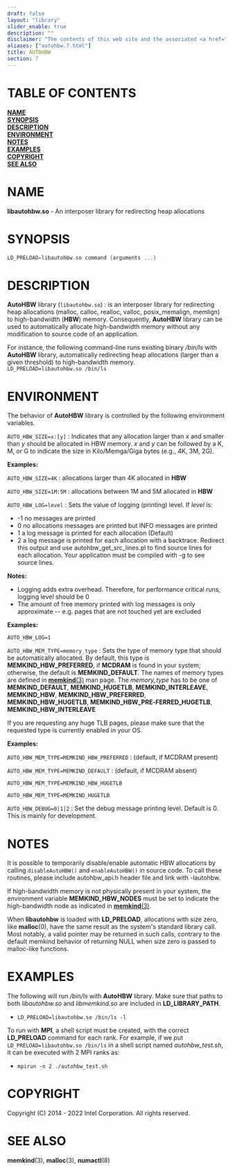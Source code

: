 ```yaml
---
draft: false
layout: "library"
slider_enable: true
description: ""
disclaimer: "The contents of this web site and the associated <a href=\"https://github.com/memkind\">GitHub repositories</a> are BSD-licensed open source."
aliases: ["autohbw.7.html"]
title: AUTOHBW
section: 7
---
```


[comment]: <> (SPDX-License-Identifier: BSD-2-Clause)
[comment]: <> (Copyright 2014-2022, Intel Corporation)

[comment]: <> (autohbw.7 -- man page for autohbw)

# TABLE OF CONTENTS #

[**NAME**](#name)\
[**SYNOPSIS**](#synopsis)\
[**DESCRIPTION**](#description)\
[**ENVIRONMENT**](#environment)\
[**NOTES**](#notes)\
[**EXAMPLES**](#examples)\
[**COPYRIGHT**](#copyright)\
[**SEE ALSO**](#see-also)


# NAME #

**libautohbw.so** - An interposer library for redirecting
heap allocations

# SYNOPSIS #

```c
LD_PRELOAD=libautohbw.so command {arguments ...}
```

# DESCRIPTION #

**AutoHBW** library (`libautohbw.so`)
:   is an interposer library for redirecting heap allocations
(malloc, calloc, realloc, valloc, posix_memalign, memlign) to
high-bandwidth (**HBW**) memory. Consequently, **AutoHBW**
library can be used to automatically allocate high-bandwidth
memory without any modification to source code of an
application.

For instance, the following command-line runs existing binary
*/bin/ls* with **AutoHBW** library, automatically redirecting
heap allocations (larger than a given threshold) to
high-bandwidth memory.\
`LD_PRELOAD=libautohbw.so /bin/ls`

# ENVIRONMENT #

The behavior of **AutoHBW** library is controlled by the
following environment variables.

`AUTO_HBW_SIZE=x:[y]`
:   Indicates that any allocation larger than *x* and smaller
    than *y* should be allocated in HBW memory. *x* and *y* can
    be followed by a K, M, or G to indicate the size
    in Kilo/Memga/Giga bytes (e.g., 4K, 3M, 2G).

**Examples:**

`AUTO_HBW_SIZE=4K`
:   allocations larger than 4K allocated in **HBW**

`AUTO_HBW_SIZE=1M:5M`
:   allocations between 1M and 5M allocated in **HBW**

`AUTO_HBW_LOG=level`
:   Sets the value of logging (printing) level. If *level* is:

+ -1 no messages are printed
+ 0 no allocations messages are printed but INFO messages are
  printed
+ 1 a log message is printed for each allocation (Default)
+ 2 a log message is printed for each allocation with a
  backtrace. Redirect this output and use
  autohbw_get_src_lines.pl to find source lines for each
  allocation. Your application must be compiled with -g to
  see source lines.

**Notes:**

+ Logging adds extra overhead. Therefore, for performance
  critical runs, logging level should be 0
+ The amount of free memory printed with log messages is only
  approximate -- e.g. pages that are not touched yet are
  excluded

**Examples:**

`AUTO_HBW_LOG=1`

`AUTO_HBW_MEM_TYPE=memory_type`
:   Sets the type of memory type that should be automatically
    allocated. By default, this type is
    **MEMKIND_HBW_PREFERRED**, if **MCDRAM** is found in your
    system; otherwise, the default is **MEMKIND_DEFAULT**. The
    names of memory types are defined in
    [**memkind**(3)](/memkind/manpages/memkind.3.html)
    man page. The *memory_type* has to be one of
    **MEMKIND_DEFAULT**, **MEMKIND_HUGETLB**,
    **MEMKIND_INTERLEAVE**, **MEMKIND_HBW**,
    **MEMKIND_HBW_PREFERRED**, **MEMKIND_HBW_HUGETLB**,
    **MEMKIND_HBW_PRE‐FERRED_HUGETLB**,
    **MEMKIND_HBW_INTERLEAVE**

If you are requesting any huge TLB pages, please make sure
that the requested type is currently enabled in your OS.

**Examples:**

`AUTO_HBW_MEM_TYPE=MEMKIND_HBW_PREFERRED`
:   (default, if MCDRAM present)

`AUTO_HBW_MEM_TYPE=MEMKIND_DEFAULT`
:   (default, if MCDRAM absent)

`AUTO_HBW_MEM_TYPE=MEMKIND_HBW_HUGETLB`

`AUTO_HBW_MEM_TYPE=MEMKIND_HUGETLB`

`AUTO_HBW_DEBUG=0|1|2`
:   Set the debug message printing level. Default is 0.
    This is mainly for development.

# NOTES #

It is possible to temporarily disable/enable automatic HBW
allocations by calling `disableAutoHBW()` and `enableAutoHBW()`
in source code. To call these routines, please include
autohbw_api.h header file and link with -lautohbw.

If high-bandwidth memory is not physically present in your
system, the environment variable **MEMKIND_HBW_NODES** must be
set to indicate the high-bandwidth node as indicated in
[**memkind**(3)](/memkind/manpages/memkind.3.html).

When **libautohbw** is loaded with **LD_PRELOAD**, allocations with
size zero, like **malloc**(0), have the same result as the system's
standard library call.
Most notably, a valid pointer may be returned in such calls,
contrary to the default memkind behavior of returning NULL when
size zero is passed to malloc-like functions.

# EXAMPLES #

The following will run */bin/ls* with **AutoHBW** library. Make
sure that paths to both *libautohbw.so* and *libmemkind.so* are
included in **LD_LIBRARY_PATH**.

+ `LD_PRELOAD=libautohbw.so /bin/ls -l`

To run with **MPI**, a shell script must be created, with the
correct **LD_PRELOAD** command for each rank. For example, if we
put `LD_PRELOAD=libautohbw.so /bin/ls` in a shell script named
*autohbw_test.sh*, it can be executed with 2 MPI ranks as:

+ `mpirun -n 2 ./autohbw_test.sh`

# COPYRIGHT #

Copyright (C) 2014 - 2022 Intel Corporation. All rights reserved.

# SEE ALSO #

**memkind**(3), **malloc**(3), **numactl**(8)
